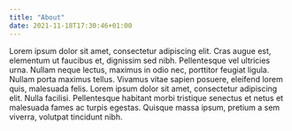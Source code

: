 ```yaml
---
title: "About"
date: 2021-11-18T17:30:46+01:00
---
```


Lorem ipsum dolor sit amet, consectetur adipiscing elit. Cras augue est, elementum ut faucibus et, dignissim sed nibh. Pellentesque vel ultricies urna. Nullam neque lectus, maximus in odio nec, porttitor feugiat ligula. Nullam porta maximus tellus. Vivamus vitae sapien posuere, eleifend lorem quis, malesuada felis. Lorem ipsum dolor sit amet, consectetur adipiscing elit. Nulla facilisi. Pellentesque habitant morbi tristique senectus et netus et malesuada fames ac turpis egestas. Quisque massa ipsum, pretium a sem viverra, volutpat tincidunt nibh. 

